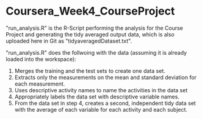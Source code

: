 # Coursera_Week4_CourseProject


"run_analysis.R" is the R-Script performing the analysis for the Course Project and generating the tidy averaged output data, which is also uploaded here in Git as "tidyaveragedDataset.txt".

"run_analysis.R" does the follwoing with the data (assuming it is already loaded into the workspace):
1. Merges the training and the test sets to create one data set.
2. Extracts only the measurements on the mean and standard deviation for each measurement.
3. Uses descriptive activity names to name the activities in the data set
4. Appropriately labels the data set with descriptive variable names.
5. From the data set in step 4, creates a second, independent tidy data set with the average of each variable for each activity and each subject.
